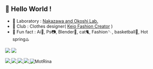 <!--
<p align="left"> 
  <img alt="Top Langs" height="150px" src="https://github-readme-stats.vercel.app/api/top-langs/?username=MotRina&layout=compact&show_icons=true&theme=dracula" />　
  <img alt="github stats" height="150px" src="https://github-readme-stats.vercel.app/api?username=MotRina&theme=dracula&show_icons=ture" />
</p>
-->
<!--
[![trophy](https://github-profile-trophy.vercel.app/?username=MotRina)](https://github.com/ryo-ma/github-profile-trophy)
-->

## 👋  Hello World !

- 📖 Laboratory : [Nakazawa and Okoshi Lab.](https://www.jn.sfc.keio.ac.jp/) 
- 🧥 Club : Clothes designer( [Keio Fashion Creator](https://www.instagram.com/keio_fashioncreator/?hl=ja) )
- 🌱 Fun fact : Ai🎨, Ps📷, Blender🍎, cat🐈, Fashion🪡, basketball🏀, Hot spring♨️

<img src="https://github-stats-evirunurm.vercel.app/api/stats.js?username=MotRina"> <img src="https://github-stats-evirunurm.vercel.app/api/languages.js?username=MotRina">

<a href=" " target="_blank" rel="noopener">
  <img src="https://img.shields.io/badge/-Homepage-134343?style=flat&amp">
</a>
<a href="https://twitter.com/ina_rrrrrr" target="_blank" rel="noopener">
  <img src="https://img.shields.io/badge/-Twitter-1DA1F2?style=flat&amp;logo=twitter&amp;logoColor=white">
</a>
<a href="https://www.facebook.com/profile.php?id=100015229268061" target="_blank" rel="noopener">
  <img src="https://img.shields.io/badge/-Facebook-1877F2?style=flat&amp;logo=facebook&amp;logoColor=white">
</a>
<a href="https://www.instagram.com/mot_digitalart_jpcom/" target="_blank" rel="noopener">
  <img src="https://img.shields.io/badge/-Instagram-E4405F?style=flat&amp;logo=instagram&amp;logoColor=white">
</a>
<img src="https://komarev.com/ghpvc/?username=MotRina&label=Profile%20views&color=0e75b6&style=flat" alt="MotRina" /> 
</p>
